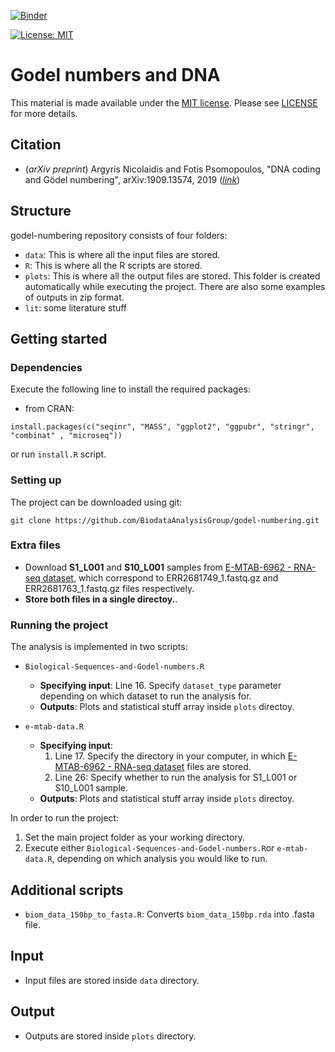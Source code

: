 [![Binder](https://mybinder.org/badge.svg)](https://mybinder.org/v2/gh/BiodataAnalysisGroup/godel-numbering/main?filepath=Biological-Sequences-and-Godel-numbers.ipynb)

[![License: MIT](https://img.shields.io/badge/License-MIT-yellow.svg)](https://opensource.org/licenses/MIT)

# Godel numbers and DNA

This material is made available under the [MIT license](https://opensource.org/licenses/MIT). Please see [LICENSE](LICENSE.md) for more details.

## Citation

- (_arXiv preprint_) Argyris Nicolaidis and Fotis Psomopoulos, "DNA coding and Gödel numbering", arXiv:1909.13574, 2019 (_[link](https://arxiv.org/abs/1909.13574)_)

## Structure
godel-numbering repository consists of four folders:
- `data`: This is where all the input files are stored.
- `R`: This is where all the R scripts are stored.
- `plots`: This is where all the output files are stored. This folder is created automatically while executing the project. There are also some examples of outputs in zip format.
- `lit`: some literature stuff


## Getting started
### Dependencies
Execute the following line to install the required packages:
- from CRAN:

```
install.packages(c("seqinr", "MASS", "ggplot2", "ggpubr", "stringr", "combinat" , "microseq"))
```

or run `install.R` script.

### Setting up
The project can be downloaded using git:
```
git clone https://github.com/BiodataAnalysisGroup/godel-numbering.git
```

### Extra files
- Download **S1_L001** and **S10_L001** samples from [E-MTAB-6962 - RNA-seq dataset](https://www.ebi.ac.uk/arrayexpress/experiments/E-MTAB-6962/samples/), which correspond to ERR2681749_1.fastq.gz and ERR2681763_1.fastq.gz files respectively. 
- **Store both files in a single directoy.**.

### Running the project
The analysis is implemented in two scripts:

- ```Biological-Sequences-and-Godel-numbers.R```
  - **Specifying input**: Line 16. Specify `dataset_type` parameter depending on which dataset to run the analysis for. 
  - **Outputs**: Plots and statistical stuff array inside `plots` directoy.

- ```e-mtab-data.R```
  - **Specifying input**:
    1. Line 17. Specify the directory in your computer, in which [E-MTAB-6962 - RNA-seq dataset](https://www.ebi.ac.uk/arrayexpress/experiments/E-MTAB-6962/samples/) files are stored.
    2. Line 26: Specify whether to run the analysis for S1_L001 or S10_L001 sample.
  - **Outputs**: Plots and statistical stuff array inside `plots` directoy.

In order to run the project:
1. Set the main project folder as your working directory.
2. Execute either `Biological-Sequences-and-Godel-numbers.R`or `e-mtab-data.R`, depending on which analysis you would like to run.

## Additional scripts
- `biom_data_150bp_to_fasta.R`: Converts `biom_data_150bp.rda` into .fasta file.

## Input
- Input files are stored inside `data` directory.

## Output
- Outputs are stored inside `plots` directory.
